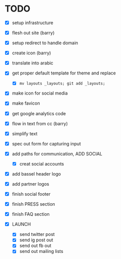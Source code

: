 # TODO

- [x] setup infrastructure
- [x] flesh out site (barry)
- [x] setup redirect to handle domain
- [x] create icon (barry)
- [x] translate into arabic

- [x] get proper default template for theme and replace 
  - [x] `mv layouts _layouts; git add _layouts;`
- [x] make icon for social media
- [x] make favicon
- [x] get google analytics code
- [x] flow in text from cc (barry)
- [x] simplify text
- [x] spec out form for capturing input
- [x] add paths for communication, ADD SOCIAL
  - [x] creat social accounts
- [x] add bassel header logo
- [x] add partner logos
- [x] finish social footer
- [x] finish PRESS section
- [x] finish FAQ section

- [x] LAUNCH
  - [x] send twitter post
  - [x] send ig post out
  - [x] send out fb out
  - [x] send out mailing lists

